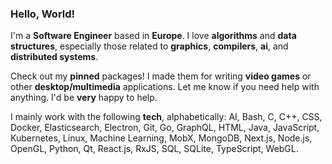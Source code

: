 ### Hello, World!

I'm a **Software Engineer** based in **Europe**. I love **algorithms** and **data structures**, especially those related to **graphics**, **compilers**, **ai**, and **distributed systems**.

Check out my **pinned** packages! I made them for writing **video games** or other **desktop/multimedia** applications. Let me know if you need help with anything. I'd be **very** happy to help.

I mainly work with the following **tech**, alphabetically: AI, Bash, C, C++, CSS, Docker, Elasticsearch, Electron, Git, Go, GraphQL, HTML, Java, JavaScript, Kubernetes, Linux, Machine Learning, MobX, MongoDB, Next.js, Node.js, OpenGL, Python, Qt, React.js, RxJS, SQL, SQLite, TypeScript, WebGL.
